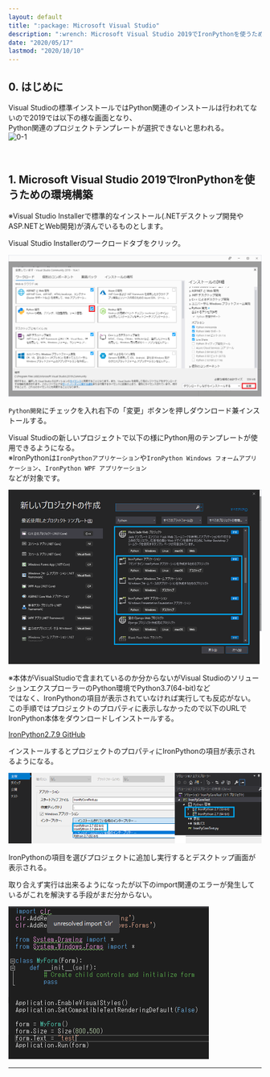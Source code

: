 ```yaml
---
layout: default
title: ":package: Microsoft Visual Studio"
description: ":wrench: Microsoft Visual Studio 2019でIronPythonを使うための環境構築"
date: "2020/05/17"
lastmod: "2020/10/10"
---
```


## 0. はじめに

Visual Studioの標準インストールではPython関連のインストールは行われてないので2019では以下の様な画面となり、  
Python関連のプロジェクトテンプレートが選択できないと思われる。  
![0-1](VsAddInst/PythonInstall0s.png)  

<br />

## 1. Microsoft Visual Studio 2019でIronPythonを使うための環境構築

※Visual Studio Installerで標準的なインストール(.NETデスクトップ開発やASP.NETとWeb開発)が済んでいるものとします。  

Visual Studio Installerのワークロードタブをクリック。 

![1-1](VsAddInst/VsPythonInstalls.png)

`Python開発`にチェックを入れ右下の「変更」ボタンを押しダウンロード兼インストールする。  

Visual Studioの新しいプロジェクトで以下の様にPython用のテンプレートが使用できるようになる。  
※IronPythonは`IronPythonアプリケーション`や`IronPython Windows フォームアプリケーション`、`IronPython WPF アプリケーション`  
などが対象です。  

![1-2](VsAddInst/VsPythonInstall2s.png)

※本体がVisualStudioで含まれているのか分からないがVisual StudioのソリューションエクスプローラーのPython環境でPython3.7(64-bit)など  
ではなく、IronPythonの項目が表示されていなければ実行しても反応がない。  
この手順ではプロジェクトのプロパティに表示しなかったので以下のURLでIronPython本体をダウンロードしインストールする。  

[IronPython2.7.9 GitHub](https://github.com/IronLanguages/ironpython2/releases/tag/ipy-2.7.9)  

インストールするとプロジェクトのプロパティにIronPythonの項目が表示されるようになる。

![1-3](VsAddInst/VsPythonInstall3s.png)  

IronPythonの項目を選びプロジェクトに追加し実行するとデスクトップ画面が表示される。  

取り合えず実行は出来るようになったが以下のimport関連のエラーが発生しているがこれを解決する手段がまだ分からない。  

![1-4](VsAddInst/VsPythonInstall4.png)  

* * *
